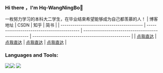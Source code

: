 ### Hi there ，I'm Hq-WangNingBo👋
一枚努力学习的本科大二学生，在毕业结束希望能够成为自己都羡慕的人！
| 博客地址                                   | CSDN                                        | 知乎                                               | 简书                                               |
| ------------------------------------------ | ------------------------------------------- | -------------------------------------------------- | -------------------------------------------------- |
| [点我直达](https://hqwangningbo.gitee.io/) | [点我直达](https://me.csdn.net/qq_45332753) | [点我直达](https://www.zhihu.com/people/twozhu-85) | [点我直达](https://www.zhihu.com/people/twozhu-85) |

### Languages and Tools:
![](https://www.iconninja.com/files/10/16/975/java-icon.png)![](https://www.iconninja.com/files/757/135/810/python-icon.png)
![](https://www.iconninja.com/files/921/873/84/html5-%E2%80%A2-html-icon.png)![]()

<!--
**hqwangningbo/hqwangningbo** is a ✨ _special_ ✨ repository because its `README.md` (this file) appears on your GitHub profile.

Here are some ideas to get you started:

- 🔭 I’m currently working on ...
- 🌱 I’m currently learning ...
- 👯 I’m looking to collaborate on ...
- 🤔 I’m looking for help with ...
- 💬 Ask me about ...
- 📫 How to reach me: ...
- 😄 Pronouns: ...
- ⚡ Fun fact: ...
-->
